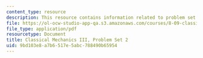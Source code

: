 ```yaml
---
content_type: resource
description: This resource contains information related to problem set 2.
file: https://ol-ocw-studio-app-qa.s3.amazonaws.com/courses/8-09-classical-mechanics-iii-fall-2014/9bd103e8a7b6517e5abc788490b65954_MIT8_09F14_pset2.pdf
file_type: application/pdf
resourcetype: Document
title: Classical Mechanics III, Problem Set 2
uid: 9bd103e8-a7b6-517e-5abc-788490b65954
---
```

